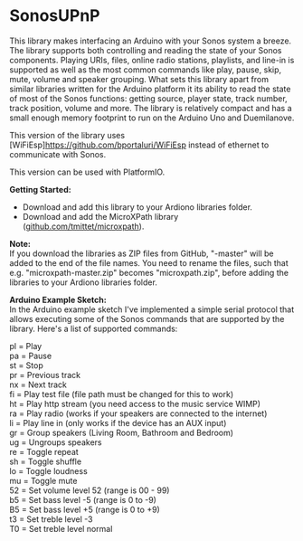 # SonosUPnP

This library makes interfacing an Arduino with your Sonos system a breeze. The
library supports both controlling and reading the state of your Sonos components.
Playing URIs, files, online radio stations, playlists, and line-in is supported
as well as the most common commands like play, pause, skip, mute, volume and
speaker grouping. What sets this library apart from similar libraries written
for the Arduino platform it its ability to read the state of most of the Sonos
functions: getting source, player state, track number, track position, volume
and more. The library is relatively compact and has a small enough memory
footprint to run on the Arduino Uno and Duemilanove.

This version of the library uses [WiFiEsp]https://github.com/bportaluri/WiFiEsp instead of ethernet to communicate with Sonos.

This version can be used with PlatformIO. 

**Getting Started:**
- Download and add this library to your Ardiono libraries folder.
- Download and add the MicroXPath library
([github.com/tmittet/microxpath](https://github.com/tmittet/microxpath)).

**Note:**  
If you download the libraries as ZIP files from GitHub, "-master" will be added
to the end of the file names. You need to rename the files, such that e.g.
"microxpath-master.zip" becomes "microxpath.zip", before adding the libraries
to your Ardiono libraries folder.

**Arduino Example Sketch:**  
In the Arduino example sketch I've implemented a simple serial protocol that
allows executing some of the Sonos commands that are supported by the library.
Here's a list of supported commands:

pl = Play  
pa = Pause  
st = Stop  
pr = Previous track  
nx = Next track  
fi = Play test file (file path must be changed for this to work)  
ht = Play http stream (you need access to the music service WIMP)  
ra = Play radio (works if your speakers are connected to the internet)  
li = Play line in (only works if the device has an AUX input)  
gr = Group speakers (Living Room, Bathroom and Bedroom)  
ug = Ungroups speakers  
re = Toggle repeat  
sh = Toggle shuffle  
lo = Toggle loudness  
mu = Toggle mute  
52 = Set volume level 52 (range is 00 - 99)  
b5 = Set bass level -5 (range is 0 to -9)  
B5 = Set bass level +5 (range is 0 to +9)  
t3 = Set treble level -3  
T0 = Set treble level normal  
